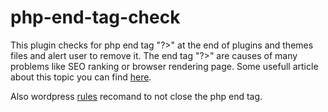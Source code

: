 # php-end-tag-check

This plugin checks for php end tag "?>" at the end of plugins and themes files and alert user to remove it. The end tag "?>" are causes of many problems like SEO ranking or browser rendering page. Some usefull article about this topic you can find [here](http://hardcorewp.com/2013/always-omit-closing-php-tags-in-wordpress-plugins/).

Also wordpress [rules](http://www.php-fig.org/psr/psr-2/) recomand to not close the php end tag.
